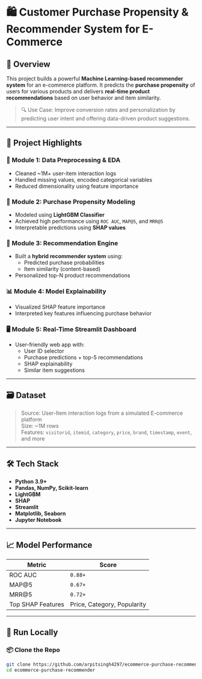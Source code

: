 # 🛍️ Customer Purchase Propensity & Recommender System for E-Commerce

## 📌 Overview

This project builds a powerful **Machine Learning-based recommender system** for an e-commerce platform. It predicts the **purchase propensity** of users for various products and delivers **real-time product recommendations** based on user behavior and item similarity.

> 🔍 Use Case: Improve conversion rates and personalization by predicting user intent and offering data-driven product suggestions.

---

## 🚀 Project Highlights

### 🔢 Module 1: Data Preprocessing & EDA
- Cleaned ~1M+ user-item interaction logs
- Handled missing values, encoded categorical variables
- Reduced dimensionality using feature importance

### 🧠 Module 2: Purchase Propensity Modeling
- Modeled using **LightGBM Classifier**
- Achieved high performance using `ROC AUC`, `MAP@5`, and `MRR@5`
- Interpretable predictions using **SHAP values**

### 🎯 Module 3: Recommendation Engine
- Built a **hybrid recommender system** using:
  - Predicted purchase probabilities
  - Item similarity (content-based)
- Personalized top-N product recommendations

### 📊 Module 4: Model Explainability
- Visualized SHAP feature importance
- Interpreted key features influencing purchase behavior

### 🖥️ Module 5: Real-Time Streamlit Dashboard
- User-friendly web app with:
  - User ID selector
  - Purchase predictions + top-5 recommendations
  - SHAP explainability
  - Similar item suggestions

---

## 🗃️ Dataset

> Source: User-Item interaction logs from a simulated E-commerce platform  
> Size: ~1M rows  
> Features: `visitorid`, `itemid`, `category`, `price`, `brand`, `timestamp`, `event`, and more

---

## 🛠️ Tech Stack

- **Python 3.9+**
- **Pandas, NumPy, Scikit-learn**
- **LightGBM**
- **SHAP**
- **Streamlit**
- **Matplotlib, Seaborn**
- **Jupyter Notebook**

---

## 📈 Model Performance

| Metric                 | Score      |
|------------------------|------------|
| ROC AUC                | `0.88+`    |
| MAP@5                  | `0.67+`    |
| MRR@5                  | `0.72+`    |
| Top SHAP Features      | Price, Category, Popularity |

---

## 🧪 Run Locally

### 📦 Clone the Repo
```bash
git clone https://github.com/arpitsingh4297/ecommerce-purchase-recommender.git
cd ecommerce-purchase-recommender
